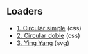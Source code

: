## Loaders

- [1. Circular simple](https://codepen.io/mondeja/pen/bYzZxE) (css)
- [2. Circular doble](https://codepen.io/mondeja/pen/OOdGNR) (css)
- [3. Ying Yang](https://codepen.io/mondeja/pen/eexaxZ) (svg)